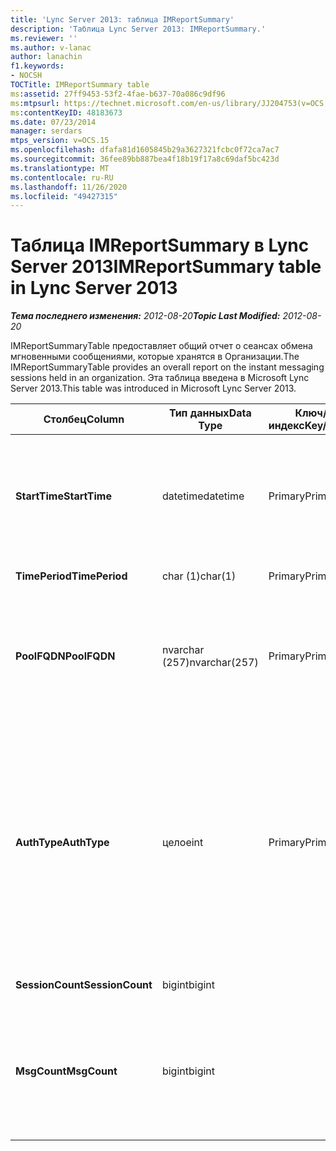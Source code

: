 ```yaml
---
title: 'Lync Server 2013: таблица IMReportSummary'
description: 'Таблица Lync Server 2013: IMReportSummary.'
ms.reviewer: ''
ms.author: v-lanac
author: lanachin
f1.keywords:
- NOCSH
TOCTitle: IMReportSummary table
ms:assetid: 27ff9453-53f2-4fae-b637-70a086c9df96
ms:mtpsurl: https://technet.microsoft.com/en-us/library/JJ204753(v=OCS.15)
ms:contentKeyID: 48183673
ms.date: 07/23/2014
manager: serdars
mtps_version: v=OCS.15
ms.openlocfilehash: dfafa81d1605845b29a3627321fcbc0f72ca7ac7
ms.sourcegitcommit: 36fee89bb887bea4f18b19f17a8c69daf5bc423d
ms.translationtype: MT
ms.contentlocale: ru-RU
ms.lasthandoff: 11/26/2020
ms.locfileid: "49427315"
---
```

# <a name="imreportsummary-table-in-lync-server-2013"></a><span data-ttu-id="61d15-103">Таблица IMReportSummary в Lync Server 2013</span><span class="sxs-lookup"><span data-stu-id="61d15-103">IMReportSummary table in Lync Server 2013</span></span>

<div data-xmlns="http://www.w3.org/1999/xhtml">

<div class="topic" data-xmlns="http://www.w3.org/1999/xhtml" data-msxsl="urn:schemas-microsoft-com:xslt" data-cs="https://msdn.microsoft.com/">

<div data-asp="https://msdn2.microsoft.com/asp">



</div>

<div id="mainSection">

<div id="mainBody"><span data-ttu-id="61d15-104">

<span> </span></span><span class="sxs-lookup"><span data-stu-id="61d15-104">

<span> </span></span></span>

<span data-ttu-id="61d15-105">_**Тема последнего изменения:** 2012-08-20_</span><span class="sxs-lookup"><span data-stu-id="61d15-105">_**Topic Last Modified:** 2012-08-20_</span></span>

<span data-ttu-id="61d15-106">IMReportSummaryTable предоставляет общий отчет о сеансах обмена мгновенными сообщениями, которые хранятся в Организации.</span><span class="sxs-lookup"><span data-stu-id="61d15-106">The IMReportSummaryTable provides an overall report on the instant messaging sessions held in an organization.</span></span> <span data-ttu-id="61d15-107">Эта таблица введена в Microsoft Lync Server 2013.</span><span class="sxs-lookup"><span data-stu-id="61d15-107">This table was introduced in Microsoft Lync Server 2013.</span></span>


<table>
<colgroup>
<col style="width: 25%" />
<col style="width: 25%" />
<col style="width: 25%" />
<col style="width: 25%" />
</colgroup>
<thead>
<tr class="header">
<th><span data-ttu-id="61d15-108">Столбец</span><span class="sxs-lookup"><span data-stu-id="61d15-108">Column</span></span></th>
<th><span data-ttu-id="61d15-109">Тип данных</span><span class="sxs-lookup"><span data-stu-id="61d15-109">Data Type</span></span></th>
<th><span data-ttu-id="61d15-110">Ключ/индекс</span><span class="sxs-lookup"><span data-stu-id="61d15-110">Key/Index</span></span></th>
<th><span data-ttu-id="61d15-111">Сведения</span><span class="sxs-lookup"><span data-stu-id="61d15-111">Details</span></span></th>
</tr>
</thead>
<tbody>
<tr class="odd">
<td><p><span data-ttu-id="61d15-112"><strong>StartTime</strong></span><span class="sxs-lookup"><span data-stu-id="61d15-112"><strong>StartTime</strong></span></span></p></td>
<td><p><span data-ttu-id="61d15-113">datetime</span><span class="sxs-lookup"><span data-stu-id="61d15-113">datetime</span></span></p></td>
<td><p><span data-ttu-id="61d15-114">Primary</span><span class="sxs-lookup"><span data-stu-id="61d15-114">Primary</span></span></p></td>
<td><p><span data-ttu-id="61d15-115">Дата и время начала сеанса обмена мгновенными сообщениями.</span><span class="sxs-lookup"><span data-stu-id="61d15-115">Date and time that the instant messaging session began.</span></span></p></td>
</tr>
<tr class="even">
<td><p><span data-ttu-id="61d15-116"><strong>TimePeriod</strong></span><span class="sxs-lookup"><span data-stu-id="61d15-116"><strong>TimePeriod</strong></span></span></p></td>
<td><p><span data-ttu-id="61d15-117">char (1)</span><span class="sxs-lookup"><span data-stu-id="61d15-117">char(1)</span></span></p></td>
<td><p><span data-ttu-id="61d15-118">Primary</span><span class="sxs-lookup"><span data-stu-id="61d15-118">Primary</span></span></p></td>
<td></td>
</tr>
<tr class="odd">
<td><p><span data-ttu-id="61d15-119"><strong>PoolFQDN</strong></span><span class="sxs-lookup"><span data-stu-id="61d15-119"><strong>PoolFQDN</strong></span></span></p></td>
<td><p><span data-ttu-id="61d15-120">nvarchar (257)</span><span class="sxs-lookup"><span data-stu-id="61d15-120">nvarchar(257)</span></span></p></td>
<td><p><span data-ttu-id="61d15-121">Primary</span><span class="sxs-lookup"><span data-stu-id="61d15-121">Primary</span></span></p></td>
<td><p><span data-ttu-id="61d15-122">Полное доменное имя пула, на котором размещается сеанс.</span><span class="sxs-lookup"><span data-stu-id="61d15-122">Fully qualified domain name of the pool hosting the session.</span></span></p></td>
</tr>
<tr class="even">
<td><p><span data-ttu-id="61d15-123"><strong>AuthType</strong></span><span class="sxs-lookup"><span data-stu-id="61d15-123"><strong>AuthType</strong></span></span></p></td>
<td><p><span data-ttu-id="61d15-124">целое</span><span class="sxs-lookup"><span data-stu-id="61d15-124">int</span></span></p></td>
<td><p><span data-ttu-id="61d15-125">Primary</span><span class="sxs-lookup"><span data-stu-id="61d15-125">Primary</span></span></p></td>
<td><p><span data-ttu-id="61d15-126">Приоритет звонка (например, срочной или несрочный).</span><span class="sxs-lookup"><span data-stu-id="61d15-126">Priority (for example, urgent or non-urgent) of the call.</span></span> <span data-ttu-id="61d15-127">Сведения о приоритетах хранятся в <a href="lync-server-2013-callpriorities-table.md">таблице CallPriorities в Lync Server 2013</a>.</span><span class="sxs-lookup"><span data-stu-id="61d15-127">Priority information is stored in the <a href="lync-server-2013-callpriorities-table.md">CallPriorities table in Lync Server 2013</a>.</span></span></p></td>
</tr>
<tr class="odd">
<td><p><span data-ttu-id="61d15-128"><strong>SessionCount</strong></span><span class="sxs-lookup"><span data-stu-id="61d15-128"><strong>SessionCount</strong></span></span></p></td>
<td><p><span data-ttu-id="61d15-129">bigint</span><span class="sxs-lookup"><span data-stu-id="61d15-129">bigint</span></span></p></td>
<td></td>
<td></td>
</tr>
<tr class="even">
<td><p><span data-ttu-id="61d15-130"><strong>MsgCount</strong></span><span class="sxs-lookup"><span data-stu-id="61d15-130"><strong>MsgCount</strong></span></span></p></td>
<td><p><span data-ttu-id="61d15-131">bigint</span><span class="sxs-lookup"><span data-stu-id="61d15-131">bigint</span></span></p></td>
<td></td>
<td><p><span data-ttu-id="61d15-132">Общее количество мгновенных сообщений, пересылаемых во время сеанса.</span><span class="sxs-lookup"><span data-stu-id="61d15-132">Total number of instant messages exchanged during the session.</span></span></p></td>
</tr>
</tbody>
</table><span data-ttu-id="61d15-133">


</div>

<span> </span>

</div>

</div>

</span><span class="sxs-lookup"><span data-stu-id="61d15-133">


</div>

<span> </span>

</div>

</div>

</span></span></div>

